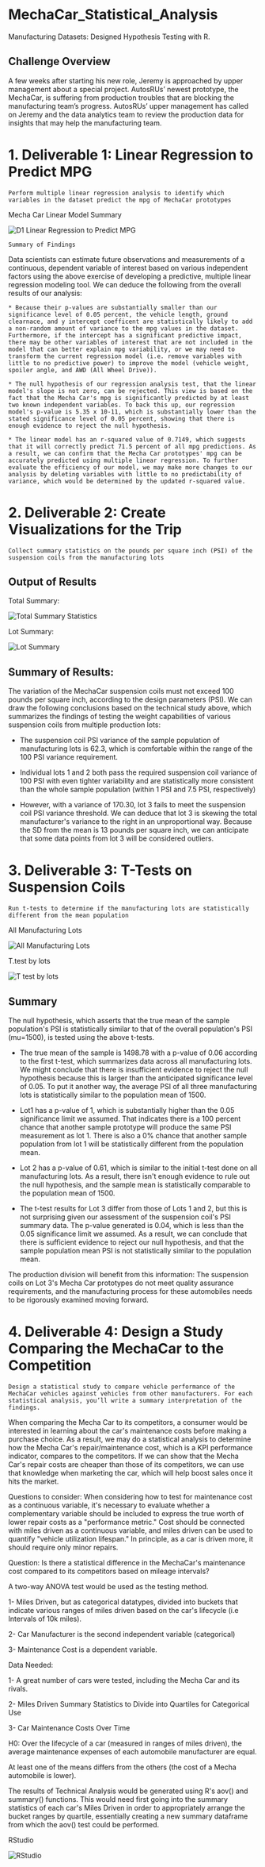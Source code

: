 # MechaCar_Statistical_Analysis
Manufacturing Datasets: Designed Hypothesis Testing with R.

## Challenge Overview

A few weeks after starting his new role, Jeremy is approached by upper management about a special project. AutosRUs’ newest prototype, the MechaCar, is suffering from production troubles that are blocking the manufacturing team’s progress. AutosRUs’ upper management has called on Jeremy and the data analytics team to review the production data for insights that may help the manufacturing team.

# 1. Deliverable 1: Linear Regression to Predict MPG
    Perform multiple linear regression analysis to identify which variables in the dataset predict the mpg of MechaCar prototypes

 Mecha Car Linear Model Summary

![D1 Linear Regression to Predict MPG](https://user-images.githubusercontent.com/93852380/156688199-f792aefc-9acf-47d3-9318-24d1df0927bc.png)

    Summary of Findings
Data scientists can estimate future observations and measurements of a continuous, dependent variable of interest based on various independent factors using the above exercise of developing a predictive, multiple linear regression modeling tool. We can deduce the following from the overall results of our analysis:

    * Because their p-values are substantially smaller than our significance level of 0.05 percent, the vehicle length, ground clearnace, and y intercept coefficent are statistically likely to add a non-random amount of variance to the mpg values in the dataset. Furthermore, if the intercept has a significant predictive impact, there may be other variables of interest that are not included in the model that can better explain mpg variability, or we may need to transform the current regression model (i.e. remove variables with little to no predictive power) to improve the model (vehicle weight, spoiler angle, and AWD (All Wheel Drive)).

    * The null hypothesis of our regression analysis test, that the linear model's slope is not zero, can be rejected. This view is based on the fact that the Mecha Car's mpg is significantly predicted by at least two known independent variables. To back this up, our regression model's p-value is 5.35 x 10-11, which is substantially lower than the stated significance level of 0.05 percent, showing that there is enough evidence to reject the null hypothesis.

    * The linear model has an r-squared value of 0.7149, which suggests that it will correctly predict 71.5 percent of all mpg predictions. As a result, we can confirm that the Mecha Car prototypes' mpg can be accurately predicted using multiple linear regression. To further evaluate the efficiency of our model, we may make more changes to our analysis by deleting variables with little to no predictability of variance, which would be determined by the updated r-squared value.

# 2. Deliverable 2: Create Visualizations for the Trip
    Collect summary statistics on the pounds per square inch (PSI) of the suspension coils from the manufacturing lots

## Output of Results

Total Summary:

![Total Summary Statistics](https://user-images.githubusercontent.com/93852380/156678180-be769801-7776-4f43-a06b-977271600f1d.png)


Lot Summary:

![Lot Summary ](https://user-images.githubusercontent.com/93852380/156678230-b27ec6bc-e661-46f4-843e-e3a3f2762b3d.png)


## Summary of Results:

The variation of the MechaCar suspension coils must not exceed 100 pounds per square inch, according to the design parameters (PSI). We can draw the following conclusions based on the technical study above, which summarizes the findings of testing the weight capabilities of various suspension coils from multiple production lots:

* The suspension coil PSI variance of the sample population of manufacturing lots is 62.3, which is comfortable within the range of the 100 PSI variance requirement.

* Individual lots 1 and 2 both pass the required suspension coil variance of 100 PSI with even tighter variability and are statistically more consistent than the whole sample population (within 1 PSI and 7.5 PSI, respectively)

* However, with a variance of 170.30, lot 3 fails to meet the suspension coil PSI variance threshold. We can deduce that lot 3 is skewing the total manufacturer's variance to the right in an unproportional way. Because the SD from the mean is 13 pounds per square inch, we can anticipate that some data points from lot 3 will be considered outliers.


# 3. Deliverable 3: T-Tests on Suspension Coils 
    Run t-tests to determine if the manufacturing lots are statistically different from the mean population
  
  
  All Manufacturing Lots
  
![All Manufacturing Lots](https://user-images.githubusercontent.com/93852380/156683603-826d51aa-0709-4a2e-8f96-06b7afe11dc2.png)



  T.test by lots

![T test by lots](https://user-images.githubusercontent.com/93852380/156683786-14ab3207-1a6b-4608-997b-133ff2d3ca04.png)

## Summary
The null hypothesis, which asserts that the true mean of the sample population's PSI is statistically similar to that of the overall population's PSI (mu=1500), is tested using the above t-tests.

* The true mean of the sample is 1498.78 with a p-value of 0.06 according to the first t-test, which summarizes data across all manufacturing lots. We might conclude that there is insufficient evidence to reject the null hypothesis because this is larger than the anticipated significance level of 0.05. To put it another way, the average PSI of all three manufacturing lots is statistically similar to the population mean of 1500.

* Lot1 has a p-value of 1, which is substantially higher than the 0.05 significance limit we assumed. That indicates there is a 100 percent chance that another sample prototype will produce the same PSI measurement as lot 1. There is also a 0% chance that another sample population from lot 1 will be statistically different from the population mean.

* Lot 2 has a p-value of 0.61, which is similar to the initial t-test done on all manufacturing lots. As a result, there isn't enough evidence to rule out the null hypothesis, and the sample mean is statistically comparable to the population mean of 1500.

* The t-test results for Lot 3 differ from those of Lots 1 and 2, but this is not surprising given our assessment of the suspension coil's PSI summary data. The p-value generated is 0.04, which is less than the 0.05 significance limit we assumed. As a result, we can conclude that there is sufficient evidence to reject our null hypothesis, and that the sample population mean PSI is not statistically similar to the population mean.

The production division will benefit from this information: The suspension coils on Lot 3's Mecha Car prototypes do not meet quality assurance requirements, and the manufacturing process for these automobiles needs to be rigorously examined moving forward.


# 4. Deliverable 4: Design a Study Comparing the MechaCar to the Competition
    Design a statistical study to compare vehicle performance of the MechaCar vehicles against vehicles from other manufacturers. For each 
    statistical analysis, you’ll write a summary interpretation of the findings.
    
When comparing the Mecha Car to its competitors, a consumer would be interested in learning about the car's maintenance costs before making a purchase choice. As a result, we may do a statistical analysis to determine how the Mecha Car's repair/maintenance cost, which is a KPI performance indicator, compares to the competitors. If we can show that the Mecha Car's repair costs are cheaper than those of its competitors, we can use that knowledge when marketing the car, which will help boost sales once it hits the market.

Questions to consider: When considering how to test for maintenance cost as a continuous variable, it's necessary to evaluate whether a complementary variable should be included to express the true worth of lower repair costs as a "performance metric." Cost should be connected with miles driven as a continuous variable, and miles driven can be used to quantify "vehicle utilization lifespan." In principle, as a car is driven more, it should require only minor repairs.

Question: Is there a statistical difference in the MechaCar's maintenance cost compared to its competitors based on mileage intervals?

A two-way ANOVA test would be used as the testing method.

1- Miles Driven, but as categorical datatypes, divided into buckets that indicate various ranges of miles driven based on the car's lifecycle (i.e Intervals of 10k miles).

2- Car Manufacturer is the second independent variable (categorical)

3- Maintenance Cost is a dependent variable.


Data Needed:

1- A great number of cars were tested, including the Mecha Car and its rivals.

2- Miles Driven Summary Statistics to Divide into Quartiles for Categorical Use

3- Car Maintenance Costs Over Time



H0: Over the lifecycle of a car (measured in ranges of miles driven), the average maintenance expenses of each automobile manufacturer are equal.

At least one of the means differs from the others (the cost of a Mecha automobile is lower).


The results of Technical Analysis would be generated using R's aov() and summary() functions. This would need first going into the summary statistics of each car's Miles Driven in order to appropriately arrange the bucket ranges by quartile, essentially creating a new summary dataframe from which the aov() test could be performed.










RStudio

![RStudio](https://user-images.githubusercontent.com/93852380/156686857-5612eb5e-5006-4d67-94e1-f2818cb1f11d.png)













